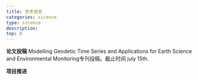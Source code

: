 ```yaml
---
title: 学术信息
categories: sicence
type: sicence
description: 
top: 0
---
```



**论文投稿**
Modelling Geodetic Time Series and Applications for Earth Science and Environmental Monitoring专刊投稿。截止时间 july 15th.

**项目推进**

